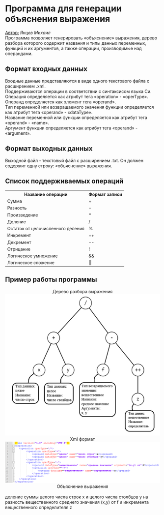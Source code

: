 <h1> Программа для генерации объяснения выражения </h1>
<u>Автор:</u> <i>Янцев Михаил</i>
<br>
Программа позволяет генерировать «объяснение» выражения, дерево разбора которого содержит названия и типы данных переменных, функций и их аргументов, а также операции, производимые над операндами.
<h2><b> Формат входных данных</b></h3>
Входные данные представляются в виде одного текстового файла с расширением .xml.<br>
Поддерживаются операции в соответствии с синтаксисом языка Си.<br>
Операция определяется как атрибут тега «operation» - «operType».<br>
Операнд определяется как элемент тега «operand».<br>
Тип переменной или возвращаемого значения функции определяется как атрибут тега «operand» - «dataType».<br>
Название переменной или функции определяется как атрибут тега «operand» - «name».<br>
Аргумент функции определяется как атрибут тега «operand» - «argument».<br>
<h2><b> Формат выходных данных</b></h2>
Выходной файл - текстовый файл с расширением .txt. Он должен содержит одну строку: «объяснение» выражения.
<h2><b> Список поддерживаемых операций </b></h2>
 <table>
	<tr>
		<th>Название операции</th>
		<th>Формат записи</th>
	</tr>
	<tr>
		<td>Сумма</td>
		<td>+</td>
	</tr>
	<tr>
		<td>Разность</td>
		<td>-</td>
	</tr>
	<tr>
		<td>Произведение</td>
		<td>*</td>
	</tr>
	<tr>
		<td>Деление</td>
		<td>/</td>
	</tr>
	<tr>
		<td>Остаток от целочисленного деления</td>
		<td>%</td>
	</tr>
	<tr>
		<td>Инкремент</td>
		<td>++</td>
	</tr>
	<tr>
		<td>Декремент</td>
		<td>--</td>
	</tr>
	<tr>
		<td>Отрицание</td>
		<td>!</td>
	</tr>
	<tr>
		<td>Логическое умножение</td>
		<td>&&</td>
	</tr>
	<tr>
		<td>Логическое сложение</td>
		<td>||</td>
	</tr>
</table>
<h2><b> Пример работы программы </b></h2>
<center>Дерево разбора выражения</center>
<img src="doxygen/example.png">
<center>Xml формат</center>
<img src="doxygen/exmpl_xml.png">
<center>Объяснение выражения</center><br>
деление суммы целого числа строк x и целого числа столбцов y на разность вещественного среднего значения (x,y) от f и инкремента вещественного определителя z
